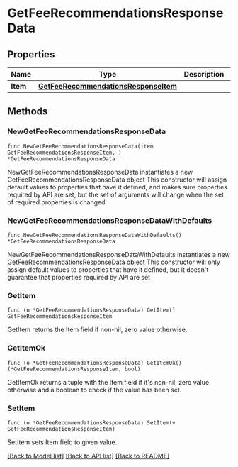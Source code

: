 # GetFeeRecommendationsResponseData

## Properties

Name | Type | Description | Notes
------------ | ------------- | ------------- | -------------
**Item** | [**GetFeeRecommendationsResponseItem**](GetFeeRecommendationsResponseItem.md) |  | 

## Methods

### NewGetFeeRecommendationsResponseData

`func NewGetFeeRecommendationsResponseData(item GetFeeRecommendationsResponseItem, ) *GetFeeRecommendationsResponseData`

NewGetFeeRecommendationsResponseData instantiates a new GetFeeRecommendationsResponseData object
This constructor will assign default values to properties that have it defined,
and makes sure properties required by API are set, but the set of arguments
will change when the set of required properties is changed

### NewGetFeeRecommendationsResponseDataWithDefaults

`func NewGetFeeRecommendationsResponseDataWithDefaults() *GetFeeRecommendationsResponseData`

NewGetFeeRecommendationsResponseDataWithDefaults instantiates a new GetFeeRecommendationsResponseData object
This constructor will only assign default values to properties that have it defined,
but it doesn't guarantee that properties required by API are set

### GetItem

`func (o *GetFeeRecommendationsResponseData) GetItem() GetFeeRecommendationsResponseItem`

GetItem returns the Item field if non-nil, zero value otherwise.

### GetItemOk

`func (o *GetFeeRecommendationsResponseData) GetItemOk() (*GetFeeRecommendationsResponseItem, bool)`

GetItemOk returns a tuple with the Item field if it's non-nil, zero value otherwise
and a boolean to check if the value has been set.

### SetItem

`func (o *GetFeeRecommendationsResponseData) SetItem(v GetFeeRecommendationsResponseItem)`

SetItem sets Item field to given value.



[[Back to Model list]](../README.md#documentation-for-models) [[Back to API list]](../README.md#documentation-for-api-endpoints) [[Back to README]](../README.md)


